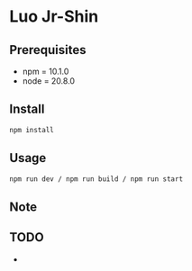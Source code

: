 # Luo Jr-Shin #

## Prerequisites ##

- npm = 10.1.0
- node = 20.8.0

## Install ##

```sh
npm install
```

## Usage ##

```sh
npm run dev / npm run build / npm run start
```

## Note ##

## TODO ##

- 
  